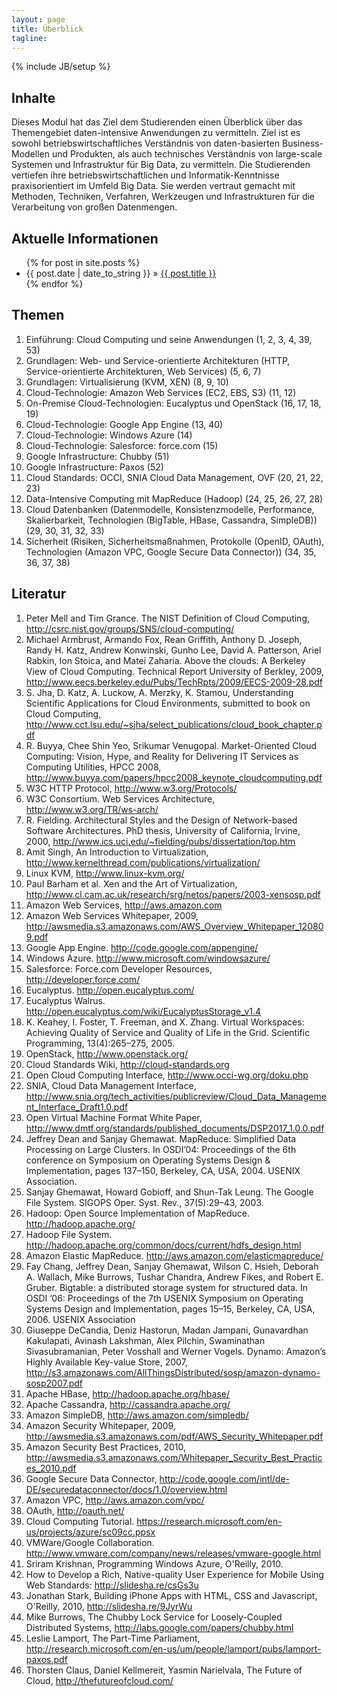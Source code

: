 ```yaml
---
layout: page
title: Überblick
tagline: 
---
```

{% include JB/setup %}


## Inhalte

Dieses Modul hat das Ziel dem Studierenden einen Überblick über das Themengebiet daten-intensive Anwendungen 
zu vermitteln. Ziel ist es sowohl  betriebswirtschaftliches Verständnis von daten-basierten Business-
Modellen und Produkten, als auch technisches Verständnis von large-scale Systemen und Infrastruktur für Big 
Data, zu vermitteln. Die Studierenden vertiefen ihre betriebswirtschaftlichen und Informatik-Kenntnisse 
praxisorientiert im Umfeld Big Data. Sie werden vertraut gemacht mit Methoden, Techniken, Verfahren, 
Werkzeugen und Infrastrukturen für die Verarbeitung von großen Datenmengen.

    
## Aktuelle Informationen


<ul class="posts">
  {% for post in site.posts %}
    <li><span>{{ post.date | date_to_string }}</span> &raquo; <a href="{{ BASE_PATH }}{{ post.url }}">{{ post.title }}</a></li>
  {% endfor %}
</ul>


## Themen

1. Einführung: Cloud Computing und seine Anwendungen (1, 2, 3, 4, 39, 53)
2. Grundlagen: Web- und Service-orientierte Architekturen (HTTP, Service-orientierte Architekturen, Web Services) (5, 6, 7)
3. Grundlagen: Virtualisierung (KVM, XEN) (8, 9, 10)
4. Cloud-Technologie: Amazon Web Services (EC2, EBS, S3) (11, 12)
5. On-Premise Cloud-Technologien: Eucalyptus und OpenStack (16, 17, 18, 19)
6. Cloud-Technologie: Google App Engine (13, 40)
7. Cloud-Technologie: Windows Azure (14)
8. Cloud-Technologie: Salesforce: force.com (15)
9. Google Infrastructure: Chubby (51)
10. Google Infrastructure: Paxos (52)
11. Cloud Standards: OCCI, SNIA Cloud Data Management, OVF (20, 21, 22, 23)
12. Data-Intensive Computing mit MapReduce (Hadoop) (24, 25, 26, 27, 28)
13. Cloud Datenbanken (Datenmodelle, Konsistenzmodelle, Performance, Skalierbarkeit, Technologien (BigTable, HBase, Cassandra, SimpleDB)) (29, 30, 31, 32, 33)
14. Sicherheit (Risiken, Sicherheitsmaßnahmen, Protokolle (OpenID, OAuth), Technologien (Amazon VPC, Google Secure Data Connector)) (34, 35, 36, 37, 38)


## Literatur

1. Peter Mell and Tim Grance. The NIST Definition of Cloud Computing, <http://csrc.nist.gov/groups/SNS/cloud-computing/>
1. Michael Armbrust, Armando Fox, Rean Griffith, Anthony D. Joseph, Randy H. Katz, Andrew Konwinski, Gunho Lee, David A. Patterson, Ariel Rabkin, Ion Stoica, and Matei Zaharia. Above the clouds: A Berkeley View of Cloud Computing. Technical Report University of Berkley, 2009, <http://www.eecs.berkeley.edu/Pubs/TechRpts/2009/EECS-2009-28.pdf>
1. S. Jha, D. Katz, A. Luckow, A. Merzky, K. Stamou, Understanding Scientific Applications for Cloud Environments, submitted to book on Cloud Computing, <http://www.cct.lsu.edu/~sjha/select_publications/cloud_book_chapter.pdf>
1. R. Buyya, Chee Shin Yeo, Srikumar Venugopal. Market-Oriented Cloud Computing: Vision, Hype, and Reality for Delivering IT Services as Computing Utilities, HPCC 2008, <http://www.buyya.com/papers/hpcc2008_keynote_cloudcomputing.pdf>
1. W3C HTTP Protocol, <http://www.w3.org/Protocols/>
1. W3C Consortium. Web Services Architecture, <http://www.w3.org/TR/ws-arch/>
1. R. Fielding. Architectural Styles and the Design of Network-based Software Architectures. PhD thesis, University of California, Irvine, 2000, <http://www.ics.uci.edu/~fielding/pubs/dissertation/top.htm>
1. Amit Singh, An Introduction to Virtualization, <http://www.kernelthread.com/publications/virtualization/>
1. Linux KVM, http://www.linux-kvm.org/
1. Paul Barham et al. Xen and the Art of Virtualization, <http://www.cl.cam.ac.uk/research/srg/netos/papers/2003-xensosp.pdf>
1. Amazon Web Services, <http://aws.amazon.com>
1. Amazon Web Services Whitepaper, 2009, <http://awsmedia.s3.amazonaws.com/AWS_Overview_Whitepaper_120809.pdf>
1. Google App Engine. <http://code.google.com/appengine/>
1. Windows Azure. <http://www.microsoft.com/windowsazure/>
1. Salesforce: Force.com Developer Resources, <http://developer.force.com/>
1. Eucalyptus. <http://open.eucalyptus.com/>
1. Eucalyptus Walrus. <http://open.eucalyptus.com/wiki/EucalyptusStorage_v1.4> 
1. K. Keahey, I. Foster, T. Freeman, and X. Zhang. Virtual Workspaces: Achieving Quality of Service and Quality of Life in the Grid. Scientific Programming, 13(4):265–275, 2005.
1. OpenStack, <http://www.openstack.org/>
1. Cloud Standards Wiki, <http://cloud-standards.org>
1. Open Cloud Computing Interface, <http://www.occi-wg.org/doku.php>
1. SNIA, Cloud Data Management Interface, <http://www.snia.org/tech_activities/publicreview/Cloud_Data_Management_Interface_Draft1.0.pdf>
1. Open Virtual Machine Format White Paper, <http://www.dmtf.org/standards/published_documents/DSP2017_1.0.0.pdf>
1. Jeffrey Dean and Sanjay Ghemawat. MapReduce: Simplified Data Processing on Large Clusters. In OSDI’04: Proceedings of the 6th conference on Symposium on Operating Systems Design & Implementation, pages 137–150, Berkeley, CA, USA, 2004. USENIX  Association.
1. Sanjay Ghemawat, Howard Gobioff, and Shun-Tak Leung. The Google File System. SIGOPS Oper. Syst. Rev., 37(5):29–43, 2003.
1. Hadoop: Open Source Implementation of MapReduce. <http://hadoop.apache.org/>
1. Hadoop File System. <http://hadoop.apache.org/common/docs/current/hdfs_design.html>
1. Amazon Elastic MapReduce. <http://aws.amazon.com/elasticmapreduce/>
1. Fay Chang, Jeffrey Dean, Sanjay Ghemawat, Wilson C. Hsieh, Deborah A. Wallach, Mike Burrows, Tushar Chandra, Andrew Fikes, and Robert E. Gruber. Bigtable: a distributed storage system for structured data. In OSDI ’06: Proceedings of the 7th USENIX Symposium on Operating Systems Design and Implementation, pages 15–15, Berkeley, CA, USA, 2006. USENIX Association
1. Giuseppe DeCandia, Deniz Hastorun, Madan Jampani, Gunavardhan Kakulapati, Avinash Lakshman, Alex Pilchin, Swaminathan Sivasubramanian, Peter Vosshall and Werner Vogels. Dynamo: Amazon’s Highly Available Key-value Store, 2007, <http://s3.amazonaws.com/AllThingsDistributed/sosp/amazon-dynamo-sosp2007.pdf>
1. Apache HBase, <http://hadoop.apache.org/hbase/>
1. Apache Cassandra, <http://cassandra.apache.org/>
1. Amazon SimpleDB, <http://aws.amazon.com/simpledb/>
1. Amazon Security Whitepaper, 2009, <http://awsmedia.s3.amazonaws.com/pdf/AWS_Security_Whitepaper.pdf>
1. Amazon Security Best Practices, 2010, <http://awsmedia.s3.amazonaws.com/Whitepaper_Security_Best_Practices_2010.pdf>
1. Google Secure Data Connector, <http://code.google.com/intl/de-DE/securedataconnector/docs/1.0/overview.html>
1. Amazon VPC, <http://aws.amazon.com/vpc/>
1. OAuth, <http://oauth.net/>
1. Cloud Computing Tutorial. <https://research.microsoft.com/en-us/projects/azure/sc09cc.ppsx>
1. VMWare/Google Collaboration. <http://www.vmware.com/company/news/releases/vmware-google.html>
1. Sriram Krishnan, Programming Windows Azure, O'Reilly, 2010.
1. How to Develop a Rich, Native-quality User Experience for Mobile Using Web Standards: <http://slidesha.re/csGs3u>
1. Jonathan Stark, Building iPhone Apps with HTML, CSS and Javascript, O'Reilly, 2010, <http://slidesha.re/9JyrWu>
1. Mike Burrows, The Chubby Lock Service for Loosely-Coupled Distributed Systems, <http://labs.google.com/papers/chubby.html>
1. Leslie Lamport, The Part-Time Parliament, <http://research.microsoft.com/en-us/um/people/lamport/pubs/lamport-paxos.pdf>
1. Thorsten Claus, Daniel Kellmereit, Yasmin Narielvala, The Future of Cloud, <http://thefutureofcloud.com/>